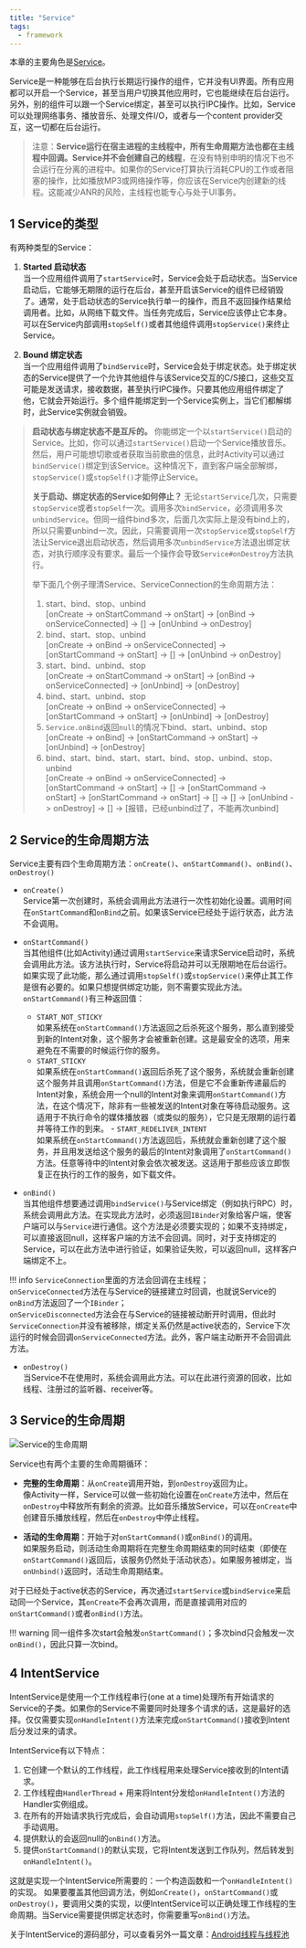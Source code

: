 ```yaml
---
title: "Service"
tags:
  - framework
---
```


本章的主要角色是[Service](https://developer.android.com/guide/components/services.html)。

Service是一种能够在后台执行长期运行操作的组件，它并没有UI界面。所有应用都可以开启一个Service，甚至当用户切换其他应用时，它也能继续在后台运行。另外，别的组件可以跟一个Service绑定，甚至可以执行IPC操作。比如，Service可以处理网络事务、播放音乐、处理文件I/O，或者与一个content provider交互，这一切都在后台运行。

> 注意：**Service运行在宿主进程的主线程中，所有生命周期方法也都在主线程中回调。Service并不会创建自己的线程**，在没有特别申明的情况下也不会运行在分离的进程中。如果你的Service打算执行消耗CPU的工作或者阻塞的操作，比如播放MP3或网络操作等，你应该在Service内创建新的线程。这能减少ANR的风险，主线程也能专心与处于UI事务。

## 1 Service的类型

有两种类型的Service：

1. **Started 启动状态**  
当一个应用组件调用了`startService`时，Service会处于启动状态。当Service启动后，它能够无期限的运行在后台，甚至开启该Service的组件已经销毁了。通常，处于启动状态的Service执行单一的操作，而且不返回操作结果给调用者。比如，从网络下载文件。当任务完成后，Service应该停止它本身。可以在Service内部调用`stopSelf()`或者其他组件调用`stopService()`来终止Service。

2. **Bound 绑定状态**  
当一个应用组件调用了`bindService`时，Service会处于绑定状态。处于绑定状态的Service提供了一个允许其他组件与该Service交互的C/S接口，这些交互可能是发送请求，接收数据，甚至执行IPC操作。只要其他应用组件绑定了他，它就会开始运行。多个组件能绑定到一个Service实例上，当它们都解绑时，此Service实例就会销毁。

> **启动状态与绑定状态不是互斥的。** 你能绑定一个以`startService()`启动的Service。比如，你可以通过`startService()`启动一个Service播放音乐。然后，用户可能想切歌或者获取当前歌曲的信息，此时Activity可以通过`bindService()`绑定到该Service。这种情况下，直到客户端全部解绑，`stopService()`或`stopSelf()`才能停止Service。  
> 
> **关于启动、绑定状态的Service如何停止？** 无论`startService`几次，只需要`stopService`或者`stopSelf`一次。调用多次`bindService`，必须调用多次`unbindService`。但同一组件bind多次，后面几次实际上是没有bind上的，所以只需要unbind一次。因此，只需要调用一次`stopService`或`stopSelf`方法让Service退出启动状态，然后调用多次`unbindService`方法退出绑定状态，对执行顺序没有要求。最后一个操作会导致`Service#onDestroy`方法执行。  
> 
> 举下面几个例子理清Service、ServiceConnection的生命周期方法：  
> 1. start、bind、stop、unbind  
>   [onCreate -> onStartCommand -> onStart] -> [onBind -> onServiceConnected] -> [] -> [onUnbind -> onDestroy]  
> 2. bind、start、stop、unbind  
>   [onCreate -> onBind -> onServiceConnected] -> [onStartCommand -> onStart] -> [] -> [onUnbind -> onDestroy]  
> 3. start、bind、unbind、stop  
>   [onCreate -> onStartCommand -> onStart] -> [onBind -> onServiceConnected] -> [onUnbind] -> [onDestroy]  
> 4. bind、start、unbind、stop  
>   [onCreate -> onBind -> onServiceConnected] -> [onStartCommand -> onStart] -> [onUnbind] -> [onDestroy]  
> 5. `Service.onBind`返回`null`的情况下bind、start、unbind、stop  
>   [onCreate -> onBind] -> [onStartCommand -> onStart] -> [onUnbind] -> [onDestroy]  
> 6. bind、start、bind、start、start、bind、stop、unbind、stop、unbind  
>   [onCreate -> onBind -> onServiceConnected] -> [onStartCommand -> onStart] -> [] -> [onStartCommand -> onStart] -> [onStartCommand -> onStart] -> [] -> [] -> [onUnbind -> onDestroy] -> [] -> [报错，已经unbind过了，不能再次unbind]  

## 2 Service的生命周期方法

Service主要有四个生命周期方法：`onCreate()`、`onStartCommand()`、`onBind()`、`onDestroy()`

- `onCreate()`  
  Service第一次创建时，系统会调用此方法进行一次性初始化设置。调用时间在`onStartCommand`和`onBind`之前。如果该Service已经处于运行状态，此方法不会调用。

- `onStartCommand()`  
  当其他组件(比如Activity)通过调用`startService`来请求Service启动时，系统会调用此方法。该方法执行时，Service将启动并可以无限期地在后台运行。如果实现了此功能，那么通过调用`stopSelf()`或`stopService()`来停止其工作是很有必要的。如果只想提供绑定功能，则不需要实现此方法。  
  `onStartCommand()`有三种返回值：
     - `START_NOT_STICKY`  
       如果系统在`onStartCommand()`方法返回之后杀死这个服务，那么直到接受到新的Intent对象，这个服务才会被重新创建。这是最安全的选项，用来避免在不需要的时候运行你的服务。
     - `START_STICKY`  
       如果系统在`onStartCommand()`返回后杀死了这个服务，系统就会重新创建这个服务并且调用`onStartCommand()`方法，但是它不会重新传递最后的Intent对象，系统会用一个null的Intent对象来调用`onStartCommand()`方法，在这个情况下，除非有一些被发送的Intent对象在等待启动服务。这适用于不执行命令的媒体播放器（或类似的服务），它只是无限期的运行着并等待工作的到来。
      - `START_REDELIVER_INTENT`  
       如果系统在`onStartCommand()`方法返回后，系统就会重新创建了这个服务，并且用发送给这个服务的最后的Intent对象调用了`onStartCommand()`方法。任意等待中的Intent对象会依次被发送。这适用于那些应该立即恢复正在执行的工作的服务，如下载文件。

- `onBind()`  
   当其他组件想要通过调用`bindService()`与Service绑定（例如执行RPC）时，系统会调用此方法。在实现此方法时，必须返回`IBinder`对象给客户端，使客户端可以与`Service`进行通信。这个方法是必须要实现的；如果不支持绑定，可以直接返回null，这样客户端的方法不会回调。同时，对于支持绑定的Service，可以在此方法中进行验证，如果验证失败，可以返回null，这样客户端绑定不上。  
   
!!! info
    `ServiceConnection`里面的方法会回调在主线程；  
    `onServiceConnected`方法在与Service的链接建立时回调，也就说Service的`onBind`方法返回了一个`IBinder`；  
    `onServiceDisconnected`方法会在与Service的链接被动断开时调用，但此时`ServiceConnection`并没有被移除，绑定关系仍然是active状态的，Service下次运行的时候会回调`onServiceConnected`方法。此外，客户端主动断开不会回调此方法。

- `onDestroy()`  
   当Service不在使用时，系统会调用此方法。可以在此进行资源的回收，比如线程、注册过的监听器、receiver等。

## 3 Service的生命周期

![Service的生命周期](/assets/images/android/service_lifecycle.png)

Service也有两个主要的生命周期循环：

- **完整的生命周期**：从`onCreate`调用开始，到`onDestroy`返回为止。  
  像Activity一样，Service可以做一些初始化设置在`onCreate`方法中，然后在`onDestroy`中释放所有剩余的资源。比如音乐播放Service，可以在`onCreate`中创建音乐播放线程，然后在`onDestroy`中停止线程。

- **活动的生命周期**：开始于对`onStartCommand()`或`onBind()`的调用。  
  如果服务启动，则活动生命周期将在完整生命周期结束的同时结束（即使在`onStartCommand()`返回后，该服务仍然处于活动状态）。如果服务被绑定，当`onUnbind()`返回时，活动生命周期结束。

对于已经处于active状态的Service，再次通过`startService`或`bindService`来启动同一个Service，其`onCreate`不会再次调用，而是直接调用对应的`onStartCommand()`或者`onBind()`方法。  

!!! warning
    同一组件多次start会触发`onStartCommand()`；多次bind只会触发一次`onBind()`，因此只算一次bind。

## 4 IntentService

IntentService是使用一个工作线程串行(one at a time)处理所有开始请求的Service的子类。如果你的Service不需要同时处理多个请求的话，这是最好的选择。仅仅需要实现`onHandleIntent()`方法来完成`onStartCommand()`接收到Intent后分发过来的请求。

IntentService有以下特点：

1. 它创建一个默认的工作线程，此工作线程用来处理Service接收到的Intent请求。
2. 工作线程由`HandlerThread` + 用来将Intent分发给`onHandleIntent()`方法的Handler实例组成。
3. 在所有的开始请求执行完成后，会自动调用`stopSelf()`方法，因此不需要自己手动调用。
4. 提供默认的会返回null的`onBind()`方法。
5. 提供`onStartCommand()`的默认实现，它将Intent发送到工作队列，然后转发到`onHandleIntent()`。

这就是实现一个IntentService所需要的：一个构造函数和一个`onHandleIntent()`的实现。 如果要覆盖其他回调方法，例如`onCreate()`，`onStartCommand()`或`onDestroy()`，要调用父类的实现，以便IntentService可以正确处理工作线程的生命周期。当Service需要提供绑定状态时，你需要重写`onBind()`方法。

关于IntentService的源码部分，可以查看另外一篇文章：[Android线程与线程池](/android/framework/Android%E7%BA%BF%E7%A8%8B%E4%B8%8E%E7%BA%BF%E7%A8%8B%E6%B1%A0/)
